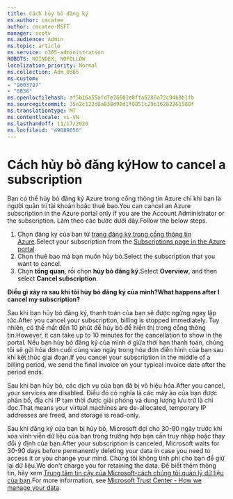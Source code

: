 ```yaml
---
title: Cách hủy bỏ đăng ký
ms.author: cmcatee
author: cmcatee-MSFT
manager: scotv
ms.audience: Admin
ms.topic: article
ms.service: o365-administration
ROBOTS: NOINDEX, NOFOLLOW
localization_priority: Normal
ms.collection: Adm_O365
ms.custom:
- "9003797"
- "6836"
ms.openlocfilehash: af5b16a55afd7e26601e8ffa6288a72c94b9b1fb
ms.sourcegitcommit: 35e2c122d8a838d98d1f0851c29b16282261580f
ms.translationtype: MT
ms.contentlocale: vi-VN
ms.lasthandoff: 11/17/2020
ms.locfileid: "49089056"
---
```

# <a name="how-to-cancel-a-subscription"></a><span data-ttu-id="3e4a8-102">Cách hủy bỏ đăng ký</span><span class="sxs-lookup"><span data-stu-id="3e4a8-102">How to cancel a subscription</span></span>

<span data-ttu-id="3e4a8-103">Bạn có thể hủy bỏ đăng ký Azure trong cổng thông tin Azure chỉ khi bạn là người quản trị tài khoản hoặc thuê bao.</span><span class="sxs-lookup"><span data-stu-id="3e4a8-103">You can cancel an Azure subscription in the Azure portal only if you are the Account Administrator or the subscription.</span></span> <span data-ttu-id="3e4a8-104">Làm theo các bước dưới đây.</span><span class="sxs-lookup"><span data-stu-id="3e4a8-104">Follow the below steps.</span></span>

1. <span data-ttu-id="3e4a8-105">Chọn đăng ký của bạn từ [trang đăng ký trong cổng thông tin Azure](https://ms.portal.azure.com/#blade/Microsoft_Azure_Billing/SubscriptionsBlade).</span><span class="sxs-lookup"><span data-stu-id="3e4a8-105">Select your subscription from the [Subscriptions page in the Azure portal](https://ms.portal.azure.com/#blade/Microsoft_Azure_Billing/SubscriptionsBlade).</span></span>
2. <span data-ttu-id="3e4a8-106">Chọn thuê bao mà bạn muốn hủy bỏ.</span><span class="sxs-lookup"><span data-stu-id="3e4a8-106">Select the subscription that you want to cancel.</span></span>
3. <span data-ttu-id="3e4a8-107">Chọn **tổng quan**, rồi chọn **hủy bỏ đăng ký**.</span><span class="sxs-lookup"><span data-stu-id="3e4a8-107">Select **Overview**, and then select **Cancel subscription**.</span></span>

<span data-ttu-id="3e4a8-108">**Điều gì xảy ra sau khi tôi hủy bỏ đăng ký của mình?**</span><span class="sxs-lookup"><span data-stu-id="3e4a8-108">**What happens after I cancel my subscription?**</span></span>

<span data-ttu-id="3e4a8-109">Sau khi bạn hủy bỏ đăng ký, thanh toán của bạn sẽ được ngừng ngay lập tức.</span><span class="sxs-lookup"><span data-stu-id="3e4a8-109">After you cancel your subscription, billing is stopped immediately.</span></span> <span data-ttu-id="3e4a8-110">Tuy nhiên, có thể mất đến 10 phút để hủy bỏ để hiển thị trong cổng thông tin.</span><span class="sxs-lookup"><span data-stu-id="3e4a8-110">However, it can take up to 10 minutes for the cancellation to show in the portal.</span></span> <span data-ttu-id="3e4a8-111">Nếu bạn hủy bỏ đăng ký của mình ở giữa thời hạn thanh toán, chúng tôi sẽ gửi hóa đơn cuối cùng vào ngày trong hóa đơn điển hình của bạn sau khi kết thúc giai đoạn.</span><span class="sxs-lookup"><span data-stu-id="3e4a8-111">If you cancel your subscription in the middle of a billing period, we send the final invoice on your typical invoice date after the period ends.</span></span>

<span data-ttu-id="3e4a8-112">Sau khi bạn hủy bỏ, các dịch vụ của bạn đã bị vô hiệu hóa.</span><span class="sxs-lookup"><span data-stu-id="3e4a8-112">After you cancel, your services are disabled.</span></span> <span data-ttu-id="3e4a8-113">Điều đó có nghĩa là các máy ảo của bạn được phân bổ, địa chỉ IP tạm thời được giải phóng và dung lượng lưu trữ là chỉ đọc.</span><span class="sxs-lookup"><span data-stu-id="3e4a8-113">That means your virtual machines are de-allocated, temporary IP addresses are freed, and storage is read-only.</span></span>

<span data-ttu-id="3e4a8-114">Sau khi đăng ký của bạn bị hủy bỏ, Microsoft đợi cho 30-90 ngày trước khi xóa vĩnh viễn dữ liệu của bạn trong trường hợp bạn cần truy nhập hoặc thay đổi ý định của bạn.</span><span class="sxs-lookup"><span data-stu-id="3e4a8-114">After your subscription is canceled, Microsoft waits for 30-90 days before permanently deleting your data in case you need to access it or you change your mind.</span></span> <span data-ttu-id="3e4a8-115">Chúng tôi không tính phí cho bạn để giữ lại dữ liệu.</span><span class="sxs-lookup"><span data-stu-id="3e4a8-115">We don't charge you for retaining the data.</span></span> <span data-ttu-id="3e4a8-116">Để biết thêm thông tin, hãy xem [Trung tâm tin cậy của Microsoft-cách chúng tôi quản lý dữ liệu của bạn](https://www.microsoft.com/trust-center/privacy/data-management#leave).</span><span class="sxs-lookup"><span data-stu-id="3e4a8-116">For more information, see [Microsoft Trust Center - How we manage your data](https://www.microsoft.com/trust-center/privacy/data-management#leave).</span></span>

